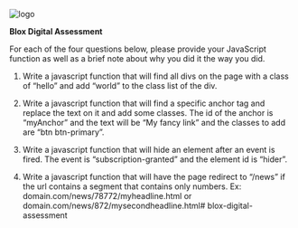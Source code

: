 ![logo](https://github.com/rixiobarrios/blox-digital-assessment/assets/55994508/bcfe75e7-dc63-4b1a-b270-fb1988011218)


**Blox Digital Assessment**

For each of the four questions below, please provide your JavaScript function as well as a brief note about why you did it the way you did.

1. Write a javascript function that will find all divs on the page with a class of “hello” and add “world” to the class list of the div.

2. Write a javascript function that will find a specific anchor tag and replace the text on it and add some classes. The id of the anchor is “myAnchor” and the text will be “My fancy link” and the classes to add are “btn btn-primary”.

3. Write a javascript function that will hide an element after an event is fired. The event is “subscription-granted” and the element id is “hider”.

4. Write a javascript function that will have the page redirect to “/news” if the url contains a segment that contains only numbers.
Ex: domain.com/news/78772/myheadline.html or
      domain.com/news/872/mysecondheadline.html# blox-digital-assessment
